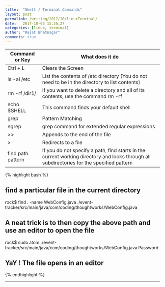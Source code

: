 ```yaml
---
title:  "Shell / Terminal Commands"
layout: post
permalink: /writing/2017/10/linuxTerminal/
date:   2017-10-03 15:36:27
categories: [linux, terminal]
author: "Rajat Bhatnagar"
comments: true
---
```


| Command or Key | What does it do
| -------------- | --------------------------------------------- |
| Ctrl + L       | Clears the Screen |  
| ls -al /etc    | List the contents of /etc directory (You do not need to be in the directory to list contents) |
| rm -rf /dir1/  | If you want to delete a directory and all of its contents, use the command rm -rf |
| echo $SHELL    | This command finds your default shell |
| grep           | Pattern Matching|
| egrep          | grep command for extended regular expressions |
| >>             | Appends to the end of the file |
| >              | Redirects to a file |  
| find path pattern | If you do not specify a path, find starts in the current working directory and looks through all subdirectories for the specified pattern|

{% highlight bash %}
## find a particular file in the current directory
rock$ find . -name WebConfig.java
./event-tracker/src/main/java/com/coding/thoughtworks/WebConfig.java

## A neat trick is to then copy the above path and use an editor to open the file 
rock$ sudo atom ./event-tracker/src/main/java/com/coding/thoughtworks/WebConfig.java
Password:

## YaY ! The file opens in an editor
{% endhighlight %}

----------